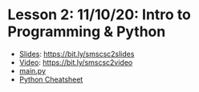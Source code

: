 # Lesson 2: 11/10/20: Intro to Programming & Python 
* [Slides](https://bit.ly/smscsc2slides): https://bit.ly/smscsc2slides  
* [Video](https://bit.ly/smscsc2video):  https://bit.ly/smscsc2video
* [main.py](https://github.com/whscompsciclub/Lessons/blob/main/SMS%20Lessons/(2)-11.10%20(Intro%20to%20Programming%20%26%20Python)/main.py)
* [Python Cheatsheet](https://whscompsciclub.github.io/posts/python/)